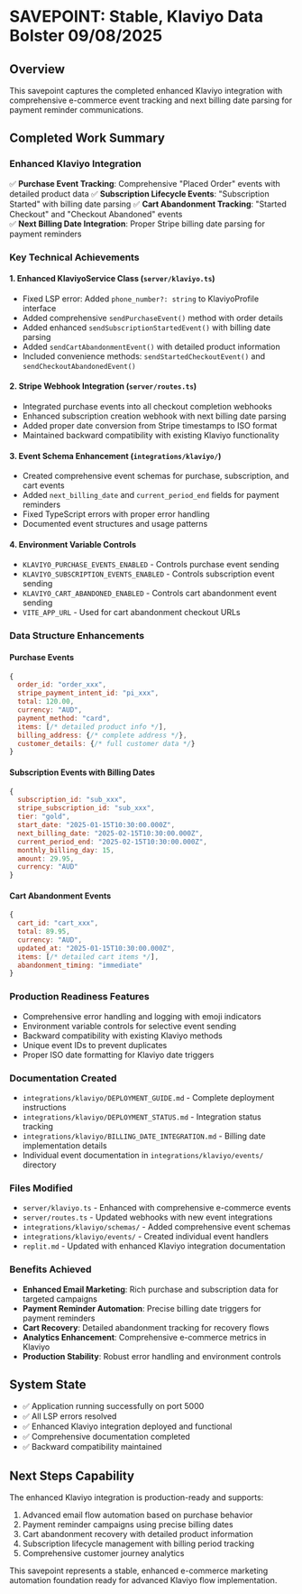 # SAVEPOINT: Stable, Klaviyo Data Bolster 09/08/2025

## Overview
This savepoint captures the completed enhanced Klaviyo integration with comprehensive e-commerce event tracking and next billing date parsing for payment reminder communications.

## Completed Work Summary

### Enhanced Klaviyo Integration
✅ **Purchase Event Tracking**: Comprehensive "Placed Order" events with detailed product data
✅ **Subscription Lifecycle Events**: "Subscription Started" with billing date parsing
✅ **Cart Abandonment Tracking**: "Started Checkout" and "Checkout Abandoned" events  
✅ **Next Billing Date Integration**: Proper Stripe billing date parsing for payment reminders

### Key Technical Achievements

#### 1. Enhanced KlaviyoService Class (`server/klaviyo.ts`)
- Fixed LSP error: Added `phone_number?: string` to KlaviyoProfile interface
- Added comprehensive `sendPurchaseEvent()` method with order details
- Added enhanced `sendSubscriptionStartedEvent()` with billing date parsing
- Added `sendCartAbandonmentEvent()` with detailed product information
- Included convenience methods: `sendStartedCheckoutEvent()` and `sendCheckoutAbandonedEvent()`

#### 2. Stripe Webhook Integration (`server/routes.ts`)  
- Integrated purchase events into all checkout completion webhooks
- Enhanced subscription creation webhook with next billing date parsing
- Added proper date conversion from Stripe timestamps to ISO format
- Maintained backward compatibility with existing Klaviyo functionality

#### 3. Event Schema Enhancement (`integrations/klaviyo/`)
- Created comprehensive event schemas for purchase, subscription, and cart events
- Added `next_billing_date` and `current_period_end` fields for payment reminders
- Fixed TypeScript errors with proper error handling
- Documented event structures and usage patterns

#### 4. Environment Variable Controls
- `KLAVIYO_PURCHASE_EVENTS_ENABLED` - Controls purchase event sending
- `KLAVIYO_SUBSCRIPTION_EVENTS_ENABLED` - Controls subscription event sending  
- `KLAVIYO_CART_ABANDONED_ENABLED` - Controls cart abandonment event sending
- `VITE_APP_URL` - Used for cart abandonment checkout URLs

### Data Structure Enhancements

#### Purchase Events
```javascript
{
  order_id: "order_xxx",
  stripe_payment_intent_id: "pi_xxx", 
  total: 120.00,
  currency: "AUD",
  payment_method: "card",
  items: [/* detailed product info */],
  billing_address: {/* complete address */},
  customer_details: {/* full customer data */}
}
```

#### Subscription Events with Billing Dates
```javascript
{
  subscription_id: "sub_xxx",
  stripe_subscription_id: "sub_xxx",
  tier: "gold",
  start_date: "2025-01-15T10:30:00.000Z",
  next_billing_date: "2025-02-15T10:30:00.000Z",
  current_period_end: "2025-02-15T10:30:00.000Z",
  monthly_billing_day: 15,
  amount: 29.95,
  currency: "AUD"
}
```

#### Cart Abandonment Events
```javascript
{
  cart_id: "cart_xxx",
  total: 89.95,
  currency: "AUD", 
  updated_at: "2025-01-15T10:30:00.000Z",
  items: [/* detailed cart items */],
  abandonment_timing: "immediate"
}
```

### Production Readiness Features
- Comprehensive error handling and logging with emoji indicators
- Environment variable controls for selective event sending
- Backward compatibility with existing Klaviyo methods
- Unique event IDs to prevent duplicates
- Proper ISO date formatting for Klaviyo date triggers

### Documentation Created
- `integrations/klaviyo/DEPLOYMENT_GUIDE.md` - Complete deployment instructions
- `integrations/klaviyo/DEPLOYMENT_STATUS.md` - Integration status tracking
- `integrations/klaviyo/BILLING_DATE_INTEGRATION.md` - Billing date implementation details
- Individual event documentation in `integrations/klaviyo/events/` directory

### Files Modified
- `server/klaviyo.ts` - Enhanced with comprehensive e-commerce events
- `server/routes.ts` - Updated webhooks with new event integrations
- `integrations/klaviyo/schemas/` - Added comprehensive event schemas
- `integrations/klaviyo/events/` - Created individual event handlers
- `replit.md` - Updated with enhanced Klaviyo integration documentation

### Benefits Achieved
- **Enhanced Email Marketing**: Rich purchase and subscription data for targeted campaigns
- **Payment Reminder Automation**: Precise billing date triggers for payment reminders
- **Cart Recovery**: Detailed abandonment tracking for recovery flows
- **Analytics Enhancement**: Comprehensive e-commerce metrics in Klaviyo
- **Production Stability**: Robust error handling and environment controls

## System State
- ✅ Application running successfully on port 5000
- ✅ All LSP errors resolved
- ✅ Enhanced Klaviyo integration deployed and functional
- ✅ Comprehensive documentation completed
- ✅ Backward compatibility maintained

## Next Steps Capability
The enhanced Klaviyo integration is production-ready and supports:
1. Advanced email flow automation based on purchase behavior
2. Payment reminder campaigns using precise billing dates
3. Cart abandonment recovery with detailed product information
4. Subscription lifecycle management with billing period tracking
5. Comprehensive customer journey analytics

This savepoint represents a stable, enhanced e-commerce marketing automation foundation ready for advanced Klaviyo flow implementation.